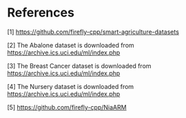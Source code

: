 # References

[1] https://github.com/firefly-cpp/smart-agriculture-datasets

[2] The Abalone dataset is downloaded from https://archive.ics.uci.edu/ml/index.php

[3] The Breast Cancer dataset is downloaded from https://archive.ics.uci.edu/ml/index.php

[4] The Nursery dataset is downloaded from https://archive.ics.uci.edu/ml/index.php

[5] https://github.com/firefly-cpp/NiaARM
